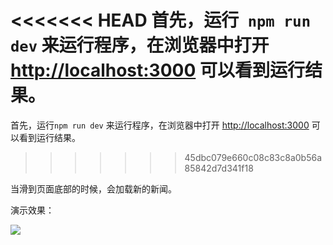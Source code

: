 <<<<<<< HEAD
首先，运行` npm run dev` 来运行程序，在浏览器中打开 [http://localhost:3000](http://localhost:3000) 可以看到运行结果。
=======
首先，运行`npm run dev` 来运行程序，在浏览器中打开 [http://localhost:3000](http://localhost:3000) 可以看到运行结果。
>>>>>>> 45dbc079e660c08c83c8a0b56a85842d7d341f18

当滑到页面底部的时候，会加载新的新闻。

演示效果：

![](.\my-app\public\演示.gif)
